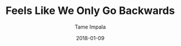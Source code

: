 ---
title: "Feels Like We Only Go Backwards"
subtitle: "Tame Impala"
customForwardUrl: "https://www.youtube.com/watch?v=wycjnCCgUes"
displayImg: "https://img.youtube.com/vi/wycjnCCgUes/0.jpg"
date: "2018-01-09"
newTab: true 
---
